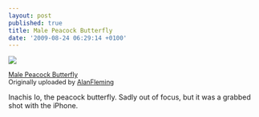 ```yaml
---
layout: post
published: true
title: Male Peacock Butterfly
date: '2009-08-24 06:29:14 +0100'
---
```


[![](http://farm3.static.flickr.com/2638/3850810183_14d0ccbfb8_m.jpg)](http://www.flickr.com/photos/alanfleming/3850810183/ "photo sharing")  
  
<span style="font-size: 0.9em; margin-top: 0px;">[Male Peacock Butterfly](http://www.flickr.com/photos/alanfleming/3850810183/)  
Originally uploaded by [AlanFleming](http://www.flickr.com/people/alanfleming/)  
</span>

Inachis Io, the peacock butterfly. Sadly out of focus, but it was a
grabbed shot with the iPhone.
